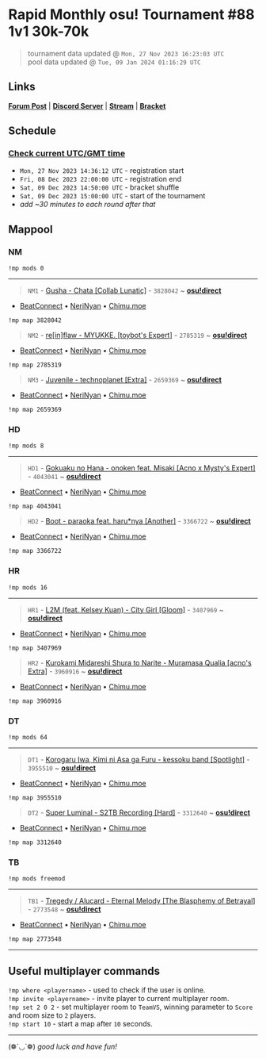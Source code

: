 # Rapid Monthly osu! Tournament #88 1v1 30k-70k

> tournament data updated @ `Mon, 27 Nov 2023 16:23:03 UTC`  
> pool data updated @ `Tue, 09 Jan 2024 01:16:29 UTC`

## Links

[**Forum Post**](https://osu.ppy.sh/community/forums/topics/1850454) | [**Discord Server**](https://discord.gg/9sKe7nF) | [**Stream**](https://www.twitch.tv/rapid_tournaments) | [**Bracket**](https://challonge.com/rmosutourney88)

## Schedule

### [**Check current UTC/GMT time**](https://www.utctime.net)

- `Mon, 27 Nov 2023 14:36:12 UTC` - registration start
- `Fri, 08 Dec 2023 22:00:00 UTC` - registration end
- `Sat, 09 Dec 2023 14:50:00 UTC` - bracket shuffle
- `Sat, 09 Dec 2023 15:00:00 UTC` - start of the tournament
- _add ~30 minutes to each round after that_


## Mappool


### NM

```
!mp mods 0
```

---


> `NM1` - [Gusha - Chata [Collab Lunatic]](https://osu.ppy.sh/beatmapset/1861782) - `3828042` ~ [**osu!direct**](osu://b/3828042)

- [BeatConnect](https://beatconnect.io/b/1861782) • [NeriNyan](https://api.nerinyan.moe/d/1861782) • [Chimu.moe](https://api.chimu.moe/v1/download/1861782)

```
!mp map 3828042
```


> `NM2` - [re[in]flaw - MYUKKE. [toybot&#39;s Expert]](https://osu.ppy.sh/beatmapset/1344871) - `2785319` ~ [**osu!direct**](osu://b/2785319)

- [BeatConnect](https://beatconnect.io/b/1344871) • [NeriNyan](https://api.nerinyan.moe/d/1344871) • [Chimu.moe](https://api.chimu.moe/v1/download/1344871)

```
!mp map 2785319
```


> `NM3` - [Juvenile - technoplanet [Extra]](https://osu.ppy.sh/beatmapset/1280204) - `2659369` ~ [**osu!direct**](osu://b/2659369)

- [BeatConnect](https://beatconnect.io/b/1280204) • [NeriNyan](https://api.nerinyan.moe/d/1280204) • [Chimu.moe](https://api.chimu.moe/v1/download/1280204)

```
!mp map 2659369
```


### HD

```
!mp mods 8
```

---


> `HD1` - [Gokuaku no Hana - onoken feat. Misaki [Acno x Mysty&#39;s Expert]](https://osu.ppy.sh/beatmapset/1941899) - `4043041` ~ [**osu!direct**](osu://b/4043041)

- [BeatConnect](https://beatconnect.io/b/1941899) • [NeriNyan](https://api.nerinyan.moe/d/1941899) • [Chimu.moe](https://api.chimu.moe/v1/download/1941899)

```
!mp map 4043041
```


> `HD2` - [Boot - paraoka feat. haru*nya [Another]](https://osu.ppy.sh/beatmapset/1649456) - `3366722` ~ [**osu!direct**](osu://b/3366722)

- [BeatConnect](https://beatconnect.io/b/1649456) • [NeriNyan](https://api.nerinyan.moe/d/1649456) • [Chimu.moe](https://api.chimu.moe/v1/download/1649456)

```
!mp map 3366722
```


### HR

```
!mp mods 16
```

---


> `HR1` - [L2M (feat. Kelsey Kuan) - City Girl [Gloom]](https://osu.ppy.sh/beatmapset/1668789) - `3407969` ~ [**osu!direct**](osu://b/3407969)

- [BeatConnect](https://beatconnect.io/b/1668789) • [NeriNyan](https://api.nerinyan.moe/d/1668789) • [Chimu.moe](https://api.chimu.moe/v1/download/1668789)

```
!mp map 3407969
```


> `HR2` - [Kurokami Midareshi Shura to Narite - Muramasa Qualia [acno&#39;s Extra]](https://osu.ppy.sh/beatmapset/1906993) - `3960916` ~ [**osu!direct**](osu://b/3960916)

- [BeatConnect](https://beatconnect.io/b/1906993) • [NeriNyan](https://api.nerinyan.moe/d/1906993) • [Chimu.moe](https://api.chimu.moe/v1/download/1906993)

```
!mp map 3960916
```


### DT

```
!mp mods 64
```

---


> `DT1` - [Korogaru Iwa, Kimi ni Asa ga Furu - kessoku band [Spotlight]](https://osu.ppy.sh/beatmapset/1916915) - `3955510` ~ [**osu!direct**](osu://b/3955510)

- [BeatConnect](https://beatconnect.io/b/1916915) • [NeriNyan](https://api.nerinyan.moe/d/1916915) • [Chimu.moe](https://api.chimu.moe/v1/download/1916915)

```
!mp map 3955510
```


> `DT2` - [Super Luminal - S2TB Recording [Hard]](https://osu.ppy.sh/beatmapset/1620087) - `3312640` ~ [**osu!direct**](osu://b/3312640)

- [BeatConnect](https://beatconnect.io/b/1620087) • [NeriNyan](https://api.nerinyan.moe/d/1620087) • [Chimu.moe](https://api.chimu.moe/v1/download/1620087)

```
!mp map 3312640
```


### TB

```
!mp mods freemod
```

---


> `TB1` - [Tregedy / Alucard - Eternal Melody [The Blasphemy of Betrayal]](https://osu.ppy.sh/beatmapset/1333252) - `2773548` ~ [**osu!direct**](osu://b/2773548)

- [BeatConnect](https://beatconnect.io/b/1333252) • [NeriNyan](https://api.nerinyan.moe/d/1333252) • [Chimu.moe](https://api.chimu.moe/v1/download/1333252)

```
!mp map 2773548
```


---


## Useful multiplayer commands

`!mp where <playername>` - used to check if the user is online.  
`!mp invite <playername>` - invite player to current multiplayer room.  
`!mp set 2 0 2` - set multiplayer room to `TeamVS`, winning parameter to `Score` and room size to `2` players.  
`!mp start 10` - start a map after `10` seconds.

---

(❁´◡`❁) _good luck and have fun!_
